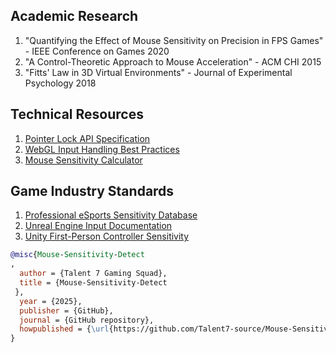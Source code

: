 ## Academic Research
1. "Quantifying the Effect of Mouse Sensitivity on Precision in FPS Games" - IEEE Conference on Games 2020
2. "A Control-Theoretic Approach to Mouse Acceleration" - ACM CHI 2015
3. "Fitts' Law in 3D Virtual Environments" - Journal of Experimental Psychology 2018

## Technical Resources
1. [Pointer Lock API Specification](https://w3c.github.io/pointerlock/)
2. [WebGL Input Handling Best Practices](https://developer.mozilla.org/en-US/docs/Web/API/Pointer_Lock_API)
3. [Mouse Sensitivity Calculator](https://www.mouse-sensitivity.com/)

## Game Industry Standards
1. [Professional eSports Sensitivity Database](https://prosettings.net/)
2. [Unreal Engine Input Documentation](https://docs.unrealengine.com/4.27/en-US/InteractiveExperiences/Input/)
3. [Unity First-Person Controller Sensitivity](https://docs.unity3d.com/Manual/class-InputManager.html)

```bibtex
@misc{Mouse-Sensitivity-Detect
,
  author = {Talent 7 Gaming Squad},
  title = {Mouse-Sensitivity-Detect
 },
  year = {2025},
  publisher = {GitHub},
  journal = {GitHub repository},
  howpublished = {\url{https://github.com/Talent7-source/Mouse-Sensitivity-Detect}}
}
